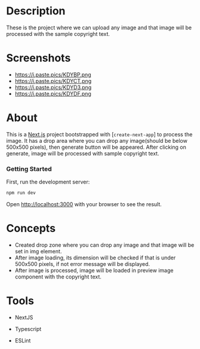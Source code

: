 # Description

These is the project where we can upload any image and that image will be processed with the sample copyright text.

# Screenshots

- https://i.paste.pics/KDYBP.png
- https://i.paste.pics/KDYCT.png
- https://i.paste.pics/KDYD3.png
- https://i.paste.pics/KDYDF.png

# About

This is a [Next.js](https://nextjs.org/) project bootstrapped with [`create-next-app`] to process the image.
It has a drop area where you can drop any image(should be below 500x500 pixels), then generate button will be appeared. After clicking on generate, image will be processed with sample copyright text.

### Getting Started

First, run the development server:

```bash
npm run dev
```

Open [http://localhost:3000](http://localhost:3000) with your browser to see the result.

# Concepts

- Created drop zone where you can drop any image and that image will be set in img element.
- After image loading, its dimension will be checked if that is under 500x500 pixels, if not error message will be displayed.
- After image is processed, image will be loaded in preview image component with the copyright text.

# Tools

- NextJS

- Typescript

- ESLint
